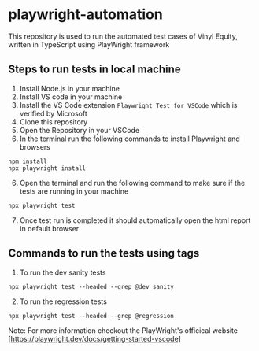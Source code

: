 # playwright-automation
This repository is used to run the automated test cases of Vinyl Equity, written in TypeScript using PlayWright framework

## Steps to run tests in local machine
1. Install Node.js in your machine
2. Install VS code in your machine
3. Install the VS Code extension ```Playwright Test for VSCode``` which is verified by Microsoft
4. Clone this repository 
5. Open the Repository in your VSCode
6. In the terminal run the following commands to install Playwright and browsers
```
npm install
npx playwright install
```
6. Open the terminal and run the following command to make sure if the tests are running in your machine
```
npx playwright test
```
7. Once test run is completed it should automatically open the html report in default browser

## Commands to run the tests using tags
1. To run the dev sanity tests
```
npx playwright test --headed --grep @dev_sanity
```
2. To run the regression tests
```
npx playwright test --headed --grep @regression
```
Note: For more information checkout the PlayWright's officical website [https://playwright.dev/docs/getting-started-vscode]